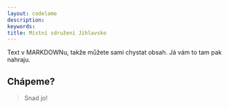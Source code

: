 ```yaml
---
layout: codelame
description:
keywords:
title: Místní sdružení Jihlavsko
---
```


Text v MARKDOWNu, takže můžete sami chystat obsah. Já vám to tam pak nahraju.

## Chápeme?

> Snad jo!
